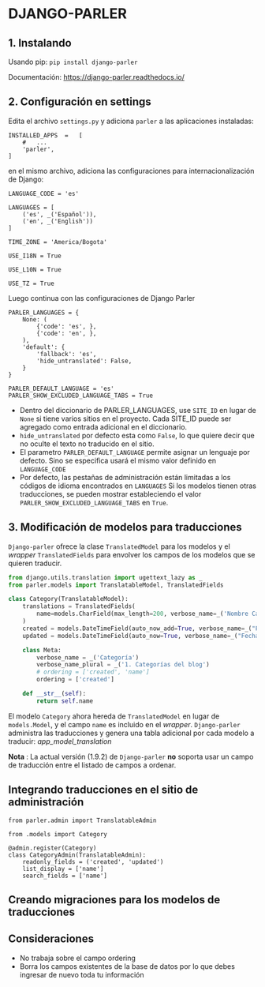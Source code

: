 # DJANGO-PARLER

## 1. Instalando

Usando pip:
`pip install django-parler`

Documentación: https://django-parler.readthedocs.io/

## 2. Configuración en settings

Edita el archivo `settings.py` y adiciona `parler` a las aplicaciones instaladas:

```
INSTALLED_APPS	=	[
    #	...
    'parler',
]
```

en el mismo archivo, adiciona las configuraciones para internacionalización de Django:

```
LANGUAGE_CODE = 'es'

LANGUAGES = [
    ('es', _('Español')),
    ('en', _('English'))
]

TIME_ZONE = 'America/Bogota'

USE_I18N = True

USE_L10N = True

USE_TZ = True
```

Luego continua con las configuraciones de Django Parler

```
PARLER_LANGUAGES = {
    None: (
        {'code': 'es', },
        {'code': 'en', },
    ),
    'default': {
        'fallback': 'es',
        'hide_untranslated': False,
    }
}

PARLER_DEFAULT_LANGUAGE = 'es'
PARLER_SHOW_EXCLUDED_LANGUAGE_TABS = True
```
- Dentro del diccionario de PARLER_LANGUAGES, use `SITE_ID` en lugar de `None` si tiene varios sitios en el proyecto. Cada SITE_ID puede
ser agregado como entrada adicional en el diccionario.
- `hide_untranslated` por defecto esta como `False`, lo que quiere decir que no oculte el texto no traducido en el sitio.
- El parametro `PARLER_DEFAULT_LANGUAGE` permite asignar un lenguaje por defecto. Sino se especifica usará el mismo valor definido en `LANGUAGE_CODE`
- Por defecto, las pestañas de administración están limitadas a los códigos de idioma encontrados en `LANGUAGES` Si los modelos tienen otras traducciones, se pueden mostrar estableciendo el valor `PARLER_SHOW_EXCLUDED_LANGUAGE_TABS` en `True`.


## 3. Modificación de modelos para traducciones

`Django-parler` ofrece la clase `TranslatedModel` para los modelos y el _wrapper_ `TranslatedFields` para envolver los campos de los modelos que se quieren traducir.

```python
from django.utils.translation import ugettext_lazy as _
from parler.models import TranslatableModel, TranslatedFields

class Category(TranslatableModel):
    translations = TranslatedFields(
        name=models.CharField(max_length=200, verbose_name=_('Nombre Categoría'))
    )
    created = models.DateTimeField(auto_now_add=True, verbose_name=_("Fecha de creación"))
    updated = models.DateTimeField(auto_now=True, verbose_name=_("Fecha de edición"))

    class Meta:
        verbose_name = _('Categoría')
        verbose_name_plural = _('1. Categorías del blog')
        # ordering = ['created', 'name']
        ordering = ['created']

    def __str__(self):
        return self.name
```

El modelo `Category` ahora hereda de `TranslatedModel` en lugar de `models.Model`, y el campo `name` es incluido en el _wrapper_. `Django-parler` administra las traducciones y genera una tabla adicional por cada modelo a traducir: _app_model_translation_

**Nota** : La actual versión (1.9.2) de `Django-parler` **no** soporta usar un campo de traducción entre el listado de campos a ordenar.


## Integrando traducciones en el sitio de administración
```
from parler.admin import TranslatableAdmin

from .models import Category

@admin.register(Category)
class CategoryAdmin(TranslatableAdmin):    
    readonly_fields = ('created', 'updated')
    list_display = ['name']
    search_fields = ['name']
```


## Creando migraciones para los modelos de traducciones

## Consideraciones

- No trabaja sobre el campo ordering
- Borra los campos existentes de la base de datos por lo que debes ingresar de nuevo toda tu información
